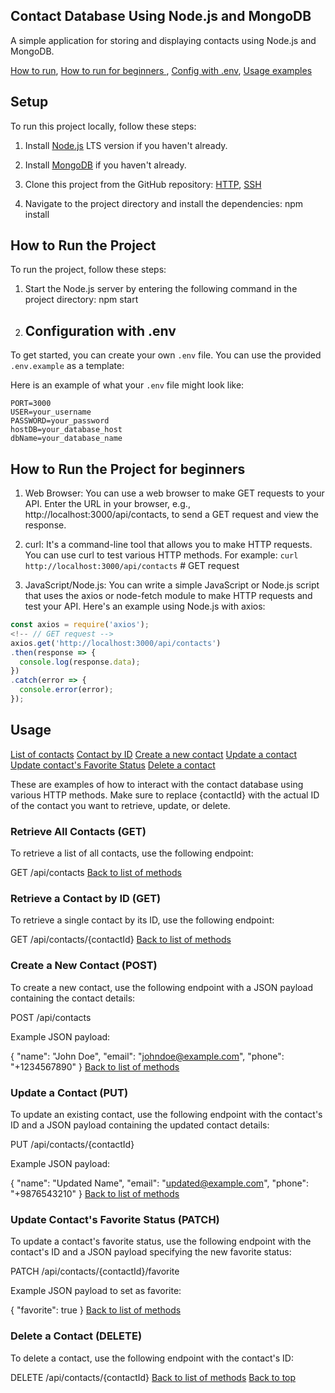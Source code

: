 ## Contact Database Using Node.js and MongoDB

A simple application for storing and displaying contacts using Node.js and MongoDB.

[How to run](#how-to-run-the-project), [How to run for beginners ](#how-to-run-the-project-for-beginners),
[Config with .env](#configuration-with-env),
[Usage examples](#usage)

## Setup

To run this project locally, follow these steps:

1. Install [Node.js](https://nodejs.org/) LTS version if you haven't already.

2. Install [MongoDB](https://www.mongodb.com/try/download/community) if you haven't already.

3. Clone this project from the GitHub repository:
   [HTTP](https://github.com/pawelszopinski/nodejs-homework.git),
   [SSH](git@github.com:pawelszopinski/nodejs-homework.git)

4. Navigate to the project directory and install the dependencies:
   npm install

## How to Run the Project

To run the project, follow these steps:

1. Start the Node.js server by entering the following command in the project directory:
   npm start
2. ## Configuration with .env

To get started, you can create your own `.env` file. You can use the provided `.env.example` as a template:

Here is an example of what your `.env` file might look like:

```plaintext
PORT=3000
USER=your_username
PASSWORD=your_password
hostDB=your_database_host
dbName=your_database_name
```

## How to Run the Project for beginners

1. Web Browser: You can use a web browser to make GET requests to your API. Enter the URL in your browser, e.g., http://localhost:3000/api/contacts, to send a GET request and view the response.

2. curl: It's a command-line tool that allows you to make HTTP requests. You can use curl to test various HTTP methods. For example:
   `curl http://localhost:3000/api/contacts` # GET request

3. JavaScript/Node.js: You can write a simple JavaScript or Node.js script that uses the axios or node-fetch module to make HTTP requests and test your API. Here's an example using Node.js with axios:

```javascript
const axios = require('axios');
<!-- // GET request -->
axios.get('http://localhost:3000/api/contacts')
.then(response => {
  console.log(response.data);
})
.catch(error => {
  console.error(error);
});
```

## Usage

[List of contacts](#retrieve-all-contacts-get)
[Contact by ID](#retrieve-a-contact-by-id-get)
[Create a new contact](#create-a-new-contact-post)
[Update a contact](#update-a-contact-put)
[Update contact's Favorite Status](#update-contacts-favorite-status-patch)
[Delete a contact](#delete-a-contact-delete)

These are examples of how to interact with the contact database using various HTTP methods. Make sure to replace {contactId} with the actual ID of the contact you want to retrieve, update, or delete.

### Retrieve All Contacts (GET)

To retrieve a list of all contacts, use the following endpoint:

GET /api/contacts
[Back to list of methods](#usage-examples)

### Retrieve a Contact by ID (GET)

To retrieve a single contact by its ID, use the following endpoint:

GET /api/contacts/{contactId}
[Back to list of methods](#usage-examples)

### Create a New Contact (POST)

To create a new contact, use the following endpoint with a JSON payload containing the contact details:

POST /api/contacts

Example JSON payload:

{
"name": "John Doe",
"email": "johndoe@example.com",
"phone": "+1234567890"
}
[Back to list of methods](#usage-examples)

### Update a Contact (PUT)

To update an existing contact, use the following endpoint with the contact's ID and a JSON payload containing the updated contact details:

PUT /api/contacts/{contactId}

Example JSON payload:

{
"name": "Updated Name",
"email": "updated@example.com",
"phone": "+9876543210"
}
[Back to list of methods](#usage-examples)

### Update Contact's Favorite Status (PATCH)

To update a contact's favorite status, use the following endpoint with the contact's ID and a JSON payload specifying the new favorite status:

PATCH /api/contacts/{contactId}/favorite

Example JSON payload to set as favorite:

{
"favorite": true
}
[Back to list of methods](#usage-examples)

### Delete a Contact (DELETE)

To delete a contact, use the following endpoint with the contact's ID:

DELETE /api/contacts/{contactId}
[Back to list of methods](#usage-examples)
[Back to top](#contact-database-using-nodejs-and-mongodb)
